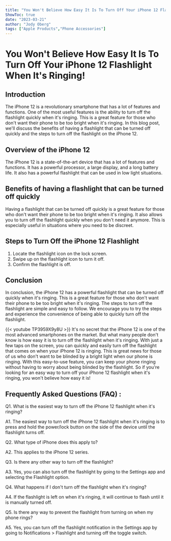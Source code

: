```yaml
---
title: "You Won't Believe How Easy It Is To Turn Off Your iPhone 12 Flashlight When It's Ringing!"
ShowToc: true 
date: "2023-03-21"
author: "Jody Oberg" 
tags: ["Apple Products","Phone Accessories"]
---
```

# You Won't Believe How Easy It Is To Turn Off Your iPhone 12 Flashlight When It's Ringing!

## Introduction
The iPhone 12 is a revolutionary smartphone that has a lot of features and functions. One of the most useful features is the ability to turn off the flashlight quickly when it's ringing. This is a great feature for those who don't want their phone to be too bright when it's ringing. In this blog post, we'll discuss the benefits of having a flashlight that can be turned off quickly and the steps to turn off the flashlight on the iPhone 12.

## Overview of the iPhone 12 
The iPhone 12 is a state-of-the-art device that has a lot of features and functions. It has a powerful processor, a large display, and a long battery life. It also has a powerful flashlight that can be used in low light situations.

## Benefits of having a flashlight that can be turned off quickly
Having a flashlight that can be turned off quickly is a great feature for those who don't want their phone to be too bright when it's ringing. It also allows you to turn off the flashlight quickly when you don't need it anymore. This is especially useful in situations where you need to be discreet.

## Steps to Turn Off the iPhone 12 Flashlight
1. Locate the flashlight icon on the lock screen.
2. Swipe up on the flashlight icon to turn it off.
3. Confirm the flashlight is off.

## Conclusion
In conclusion, the iPhone 12 has a powerful flashlight that can be turned off quickly when it's ringing. This is a great feature for those who don't want their phone to be too bright when it's ringing. The steps to turn off the flashlight are simple and easy to follow. We encourage you to try the steps and experience the convenience of being able to quickly turn off the flashlight.

{{< youtube TP3959X9y8U >}} 
It's no secret that the iPhone 12 is one of the most advanced smartphones on the market. But what many people don't know is how easy it is to turn off the flashlight when it's ringing. With just a few taps on the screen, you can quickly and easily turn off the flashlight that comes on when your iPhone 12 is ringing. This is great news for those of us who don't want to be blinded by a bright light when our phone is ringing. With this easy-to-use feature, you can keep your phone ringing without having to worry about being blinded by the flashlight. So if you're looking for an easy way to turn off your iPhone 12 flashlight when it's ringing, you won't believe how easy it is!

## Frequently Asked Questions (FAQ) :
Q1. What is the easiest way to turn off the iPhone 12 flashlight when it's ringing?

A1. The easiest way to turn off the iPhone 12 flashlight when it's ringing is to press and hold the power/lock button on the side of the device until the flashlight turns off.

Q2. What type of iPhone does this apply to?

A2. This applies to the iPhone 12 series.

Q3. Is there any other way to turn off the flashlight?

A3. Yes, you can also turn off the flashlight by going to the Settings app and selecting the Flashlight option.

Q4. What happens if I don't turn off the flashlight when it's ringing?

A4. If the flashlight is left on when it's ringing, it will continue to flash until it is manually turned off.

Q5. Is there any way to prevent the flashlight from turning on when my phone rings?

A5. Yes, you can turn off the flashlight notification in the Settings app by going to Notifications > Flashlight and turning off the toggle switch.


